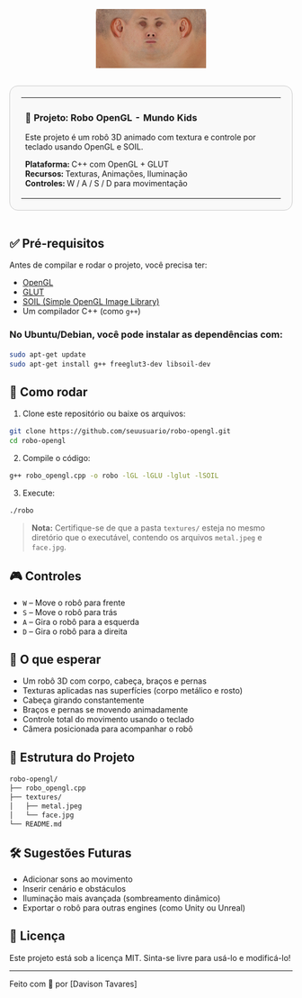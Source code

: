 
<p align="center">
  <img src="textures/face.jpg" width="200" alt="Rosto do Robô">
</p>

<div align="center">
  <table style="border: 1px solid #ccc; border-radius: 15px; padding: 20px; background: #f9f9f9; display: inline-block;">
    <tr><td>

### 🤖 Projeto: Robo OpenGL - Mundo Kids

Este projeto é um robô 3D animado com textura e controle por teclado usando OpenGL e SOIL.

**Plataforma:** C++ com OpenGL + GLUT  
**Recursos:** Texturas, Animações, Iluminação  
**Controles:** W / A / S / D para movimentação

  </td></tr>
  </table>
</div>

## ✅ Pré-requisitos

Antes de compilar e rodar o projeto, você precisa ter:

- [OpenGL](https://www.opengl.org/)
- [GLUT](https://www.opengl.org/resources/libraries/glut/)
- [SOIL (Simple OpenGL Image Library)](https://www.lonesock.net/soil.html)
- Um compilador C++ (como `g++`)

### No Ubuntu/Debian, você pode instalar as dependências com:

```bash
sudo apt-get update
sudo apt-get install g++ freeglut3-dev libsoil-dev
```

## 🚀 Como rodar

1. Clone este repositório ou baixe os arquivos:

```bash
git clone https://github.com/seuusuario/robo-opengl.git
cd robo-opengl
```

2. Compile o código:

```bash
g++ robo_opengl.cpp -o robo -lGL -lGLU -lglut -lSOIL
```

3. Execute:

```bash
./robo
```

> **Nota:** Certifique-se de que a pasta `textures/` esteja no mesmo diretório que o executável, contendo os arquivos `metal.jpeg` e `face.jpg`.

## 🎮 Controles

- `W` – Move o robô para frente  
- `S` – Move o robô para trás  
- `A` – Gira o robô para a esquerda  
- `D` – Gira o robô para a direita  

## 🧠 O que esperar

- Um robô 3D com corpo, cabeça, braços e pernas
- Texturas aplicadas nas superfícies (corpo metálico e rosto)
- Cabeça girando constantemente
- Braços e pernas se movendo animadamente
- Controle total do movimento usando o teclado
- Câmera posicionada para acompanhar o robô

## 📁 Estrutura do Projeto

```
robo-opengl/
├── robo_opengl.cpp
├── textures/
│   ├── metal.jpeg
│   └── face.jpg
└── README.md
```

## 🛠 Sugestões Futuras

- Adicionar sons ao movimento
- Inserir cenário e obstáculos
- Iluminação mais avançada (sombreamento dinâmico)
- Exportar o robô para outras engines (como Unity ou Unreal)

## 📄 Licença

Este projeto está sob a licença MIT. Sinta-se livre para usá-lo e modificá-lo!

---

Feito com 💙 por [Davison Tavares]
